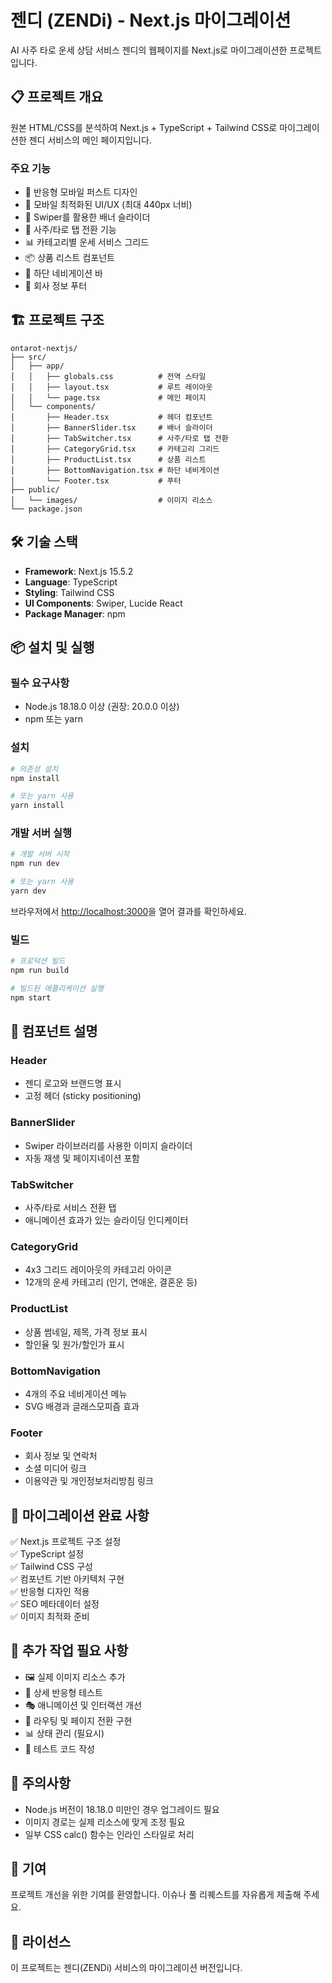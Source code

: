 # 젠디 (ZENDi) - Next.js 마이그레이션

AI 사주 타로 운세 상담 서비스 젠디의 웹페이지를 Next.js로 마이그레이션한 프로젝트입니다.

## 📋 프로젝트 개요

원본 HTML/CSS를 분석하여 Next.js + TypeScript + Tailwind CSS로 마이그레이션한 젠디 서비스의 메인 페이지입니다.

### 주요 기능

- 🎨 반응형 모바일 퍼스트 디자인
- 📱 모바일 최적화된 UI/UX (최대 440px 너비)
- 🎠 Swiper를 활용한 배너 슬라이더
- 🔄 사주/타로 탭 전환 기능
- 📊 카테고리별 운세 서비스 그리드
- 📦 상품 리스트 컴포넌트
- 🧭 하단 네비게이션 바
- 📄 회사 정보 푸터

## 🏗️ 프로젝트 구조

```
ontarot-nextjs/
├── src/
│   ├── app/
│   │   ├── globals.css          # 전역 스타일
│   │   ├── layout.tsx           # 루트 레이아웃
│   │   └── page.tsx             # 메인 페이지
│   └── components/
│       ├── Header.tsx           # 헤더 컴포넌트
│       ├── BannerSlider.tsx     # 배너 슬라이더
│       ├── TabSwitcher.tsx      # 사주/타로 탭 전환
│       ├── CategoryGrid.tsx     # 카테고리 그리드
│       ├── ProductList.tsx      # 상품 리스트
│       ├── BottomNavigation.tsx # 하단 네비게이션
│       └── Footer.tsx           # 푸터
├── public/
│   └── images/                  # 이미지 리소스
└── package.json
```

## 🛠️ 기술 스택

- **Framework**: Next.js 15.5.2
- **Language**: TypeScript
- **Styling**: Tailwind CSS
- **UI Components**: Swiper, Lucide React
- **Package Manager**: npm

## 📦 설치 및 실행

### 필수 요구사항

- Node.js 18.18.0 이상 (권장: 20.0.0 이상)
- npm 또는 yarn

### 설치

```bash
# 의존성 설치
npm install

# 또는 yarn 사용
yarn install
```

### 개발 서버 실행

```bash
# 개발 서버 시작
npm run dev

# 또는 yarn 사용
yarn dev
```

브라우저에서 [http://localhost:3000](http://localhost:3000)을 열어 결과를 확인하세요.

### 빌드

```bash
# 프로덕션 빌드
npm run build

# 빌드된 애플리케이션 실행
npm start
```

## 🎨 컴포넌트 설명

### Header
- 젠디 로고와 브랜드명 표시
- 고정 헤더 (sticky positioning)

### BannerSlider
- Swiper 라이브러리를 사용한 이미지 슬라이더
- 자동 재생 및 페이지네이션 포함

### TabSwitcher
- 사주/타로 서비스 전환 탭
- 애니메이션 효과가 있는 슬라이딩 인디케이터

### CategoryGrid
- 4x3 그리드 레이아웃의 카테고리 아이콘
- 12개의 운세 카테고리 (인기, 연애운, 결혼운 등)

### ProductList
- 상품 썸네일, 제목, 가격 정보 표시
- 할인율 및 원가/할인가 표시

### BottomNavigation
- 4개의 주요 네비게이션 메뉴
- SVG 배경과 글래스모피즘 효과

### Footer
- 회사 정보 및 연락처
- 소셜 미디어 링크
- 이용약관 및 개인정보처리방침 링크

## 🎯 마이그레이션 완료 사항

✅ Next.js 프로젝트 구조 설정  
✅ TypeScript 설정  
✅ Tailwind CSS 구성  
✅ 컴포넌트 기반 아키텍처 구현  
✅ 반응형 디자인 적용  
✅ SEO 메타데이터 설정  
✅ 이미지 최적화 준비  

## 🔄 추가 작업 필요 사항

- 🖼️ 실제 이미지 리소스 추가
- 📱 상세 반응형 테스트
- 🎭 애니메이션 및 인터랙션 개선
- 🔗 라우팅 및 페이지 전환 구현
- 📊 상태 관리 (필요시)
- 🧪 테스트 코드 작성

## 📝 주의사항

- Node.js 버전이 18.18.0 미만인 경우 업그레이드 필요
- 이미지 경로는 실제 리소스에 맞게 조정 필요
- 일부 CSS calc() 함수는 인라인 스타일로 처리

## 🤝 기여

프로젝트 개선을 위한 기여를 환영합니다. 이슈나 풀 리퀘스트를 자유롭게 제출해 주세요.

## 📄 라이선스

이 프로젝트는 젠디(ZENDi) 서비스의 마이그레이션 버전입니다.